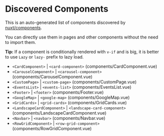 # Discovered Components

This is an auto-generated list of components discovered by [nuxt/components](https://github.com/nuxt/components).

You can directly use them in pages and other components without the need to import them.

**Tip:** If a component is conditionally rendered with `v-if` and is big, it is better to use `Lazy` or `lazy-` prefix to lazy load.

- `<CardComponent>` | `<card-component>` (components/CardComponent.vue)
- `<CarouselComponent>` | `<carousel-component>` (components/CarouselComponent.vue)
- `<CustomPage>` | `<custom-page>` (components/CustomPage.vue)
- `<EventsList>` | `<events-list>` (components/EventsList.vue)
- `<Footer>` | `<footer>` (components/Footer.vue)
- `<GoogleMap>` | `<google-map>` (components/GoogleMap.vue)
- `<GridCards>` | `<grid-cards>` (components/GridCards.vue)
- `<LandscapeCardComponent>` | `<landscape-card-component>` (components/LandscapeCardComponent.vue)
- `<Navbar>` | `<navbar>` (components/Navbar.vue)
- `<RowGridComponent>` | `<row-grid-component>` (components/RowGridComponent.vue)
